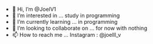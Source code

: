 - 👋 Hi, I’m @JoelV1
- 👀 I’m interested in ... study  in programming
- 🌱 I’m currently learning ... in programming
- 💞️ I’m looking to collaborate on ... for now with nothing
- 📫 How to reach me ... Instagram : @joelll_v

<!---
JoelV1/JoelV1 is a ✨ special ✨ repository because its `README.md` (this file) appears on your GitHub profile.
You can click the Preview link to take a look at your changes.
--->
